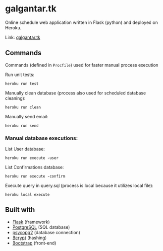 # galgantar.tk
Online schedule web application written in Flask (python) and deployed on Heroku.

Link: [galgantar.tk](http://galgantar.tk)

## Commands
Commands (defined in `Procfile`) used for faster manual process execution

Run unit tests:
```
heroku run test
```

Manually clean database (process also used for scheduled database cleaning):
```
heroku run clean
```

Manually send email:
```
heroku run send
```

### Manual database executions:
List User database:
```
heroku run execute -user
```
List Confirmations database:
```
heroku run execute -confirm
```
Execute query in query.sql (process is local because it utilizes local file):
```
heroku local execute
```

## Built with
* [Flask](http://flask.pocoo.org/) (framework)
* [PostgreSQL](https://www.postgresql.org/) (SQL database)
* [psycopg2](http://initd.org/psycopg/) (database connection)
* [Bcrypt](https://pypi.org/project/bcrypt/) (hashing)
* [Bootstrap](https://getbootstrap.com/) (front-end)
